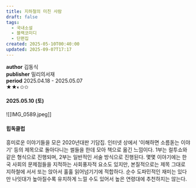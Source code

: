```yaml
---
title: 지하철의 미친 사람
draft: false
tags:
  - 국내소설
  - 블랙코미디
  - 단편집
created: 2025-05-10T00:40:00
updated: 2025-09-07T17:17
---
```

**author** 김동식<br/>
**publisher** 밀리의서재<br/>
**period** 2025.04.18 - 2025.05.07<br/>
★★◐✩✩

#### 2025.05.10 (토)
![[IMG_0589.jpeg]]

#### 힙독클럽
흥미로운 이야기들을 모은 2020년대판 기담집. 인터넷 상에서 '이해하면 소름돋는 이야기' 등의 제목으로 돌아다니는 썰들을 한데 모아 책으로 옮긴 느낌이다. 1부는 컬투쇼와 같은 형식으로 진행되며, 2부는 일반적인 서술 방식으로 진행된다. 몇몇 이야기에는 한국 사회의 문제점들을 지적하는 사회풍자적 요소도 있지만, 본질적으로는 제목 그대로 지하철에 서서 또는 앉아서 훌훌 읽어넘기기에 적합하다. 순수 도파민적인 재미는 있다만 나잇대가 높아질수록 유치하게 느낄 수도 있어서 높은 연령대에 추천하지는 않는다.

